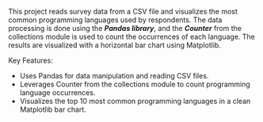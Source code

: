 This project reads survey data from a CSV file and visualizes the most common programming languages used by respondents. 
The data processing is done using the <b><i>Pandas library</i></b>, and the <b><i>Counter</i></b> from the collections module is used to count the occurrences of each language. 
The results are visualized with a horizontal bar chart using Matplotlib.

Key Features:
<ul>
<li>Uses Pandas for data manipulation and reading CSV files.</li>
<li>Leverages Counter from the collections module to count programming language occurrences.</li>
<li>Visualizes the top 10 most common programming languages in a clean Matplotlib bar chart.</li></ul>
